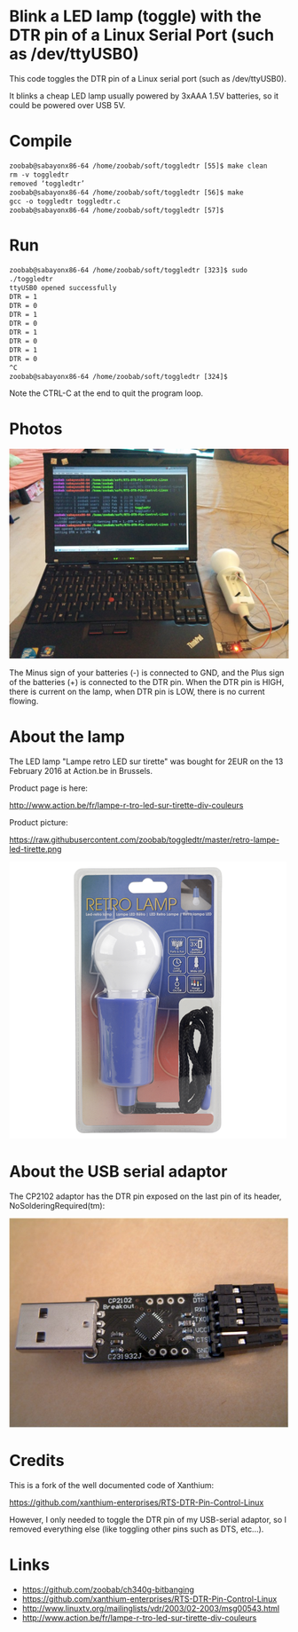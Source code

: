 # Blink a LED lamp (toggle) with the DTR pin of a Linux Serial Port (such as /dev/ttyUSB0)

This code toggles the DTR pin of a Linux serial port (such as /dev/ttyUSB0).

It blinks a cheap LED lamp usually powered by 3xAAA 1.5V batteries, so it could be powered over USB 5V.

# Compile

```
zoobab@sabayonx86-64 /home/zoobab/soft/toggledtr [55]$ make clean
rm -v toggledtr
removed ‘toggledtr’
zoobab@sabayonx86-64 /home/zoobab/soft/toggledtr [56]$ make
gcc -o toggledtr toggledtr.c
zoobab@sabayonx86-64 /home/zoobab/soft/toggledtr [57]$ 
```

# Run

```
zoobab@sabayonx86-64 /home/zoobab/soft/toggledtr [323]$ sudo ./toggledtr 
ttyUSB0 opened successfully
DTR = 1
DTR = 0
DTR = 1
DTR = 0
DTR = 1
DTR = 0
DTR = 1
DTR = 0
^C
zoobab@sabayonx86-64 /home/zoobab/soft/toggledtr [324]$ 

```

Note the CTRL-C at the end to quit the program loop.

# Photos

![Blinking a big LED with a CP2102 usb-serial converter with its DTR pin](https://raw.githubusercontent.com/zoobab/toggledtr/master/usb-serial-toggle-dtr-pin.jpg)

The Minus sign of your batteries (-) is connected to GND, and the Plus sign of the batteries (+) is connected to the DTR pin. When the DTR pin is HIGH, there is current on the lamp, when DTR pin is LOW, there is no current flowing.

# About the lamp

The LED lamp "Lampe retro LED sur tirette" was bought for 2EUR on the 13 February 2016 at Action.be in Brussels.

Product page is here:

http://www.action.be/fr/lampe-r-tro-led-sur-tirette-div-couleurs

Product picture:

https://raw.githubusercontent.com/zoobab/toggledtr/master/retro-lampe-led-tirette.png

![Retro LED lamp](https://raw.githubusercontent.com/zoobab/toggledtr/master/retro-lampe-led-tirette.png)

# About the USB serial adaptor

The CP2102 adaptor has the DTR pin exposed on the last pin of its header, NoSolderingRequired(tm):

![DTR pin (the last one on the header) on the CP2102 usb-serial converter](https://raw.githubusercontent.com/zoobab/toggledtr/master/cp2102-usb-serial.jpg)

# Credits

This is a fork of the well documented code of Xanthium:

https://github.com/xanthium-enterprises/RTS-DTR-Pin-Control-Linux

However, I only needed to toggle the DTR pin of my USB-serial adaptor, so I
removed everything else (like toggling other pins such as DTS, etc...).

# Links

* https://github.com/zoobab/ch340g-bitbanging
* https://github.com/xanthium-enterprises/RTS-DTR-Pin-Control-Linux
* http://www.linuxtv.org/mailinglists/vdr/2003/02-2003/msg00543.html
* http://www.action.be/fr/lampe-r-tro-led-sur-tirette-div-couleurs
